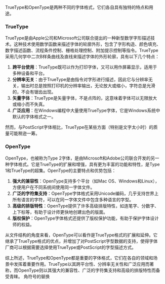 TrueType和OpenType是两种不同的字体格式，它们各自具有独特的特点和用途。

### TrueType

TrueType是由Apple公司和Microsoft公司联合提出的一种新型数学字形描述技术。这种技术使用数学函数来描述字体的轮廓外形，包含了字形构造、颜色填充、数字描述函数、流程条件控制、栅格处理控制、附加提示控制等指令。TrueType采用几何学中二次B样条曲线及直线来描述字体的外形轮廓，具有以下几个特点：

1. **跨平台使用**：TrueType既可以作为打印字体，又可以用作屏幕显示，适用于多种设备和平台。
2. **分辨率无关**：由于TrueType是由指令对字形进行描述，因此它与分辨率无关，输出时总是按照打印机的分辨率输出，无论放大或缩小，字符总是光滑的，不会有锯齿出现。
3. **矢量字体**：TrueType是矢量字体，不是点阵的，这意味着字体可以无限放大或缩小而不失真。
4. **广泛应用**：在Windows编程中大量使用TrueType字体，它是Windows系统中默认的字体格式之一。

然而，与PostScript字体相比，TrueType在某些方面（特别是文字太小时）的质量可能稍逊一筹。

### OpenType

OpenType，也被称为Type 2字体，是由Microsoft和Adobe公司联合开发的另一种字体格式。它是TrueType的扩展和增强，具有更为丰富的功能和特性，是Type 1和TrueType的超集。OpenType的主要特点和优势包括：

1. **强大的兼容性**：OpenType支持多个平台（如Mac OS、Windows和Linux），方便用户在不同系统间使用同一字体文件。
2. **广泛的字符集支持**：OpenType字体格式采用Unicode编码，几乎支持世界上所有语言的字符，可以在同一字体文件中包含多种语言的字型。
3. **高级的排版特性**：OpenType提供了许多高级排版特性，如连笔字、分数字、上下标等，有助于设计师更快地创建出色的版面。
4. **版权保护**：OpenType字体格式还提供了版权保护功能，有助于保护字体设计师的权益。

从文件结构的角度来看，OpenType可以看作是TrueType格式的扩展和延伸。它继承了TrueType格式的优点，并增加了对PostScript字型数据的支持，使得字体厂商可以根据需要选择使用TrueType或PostScript的字型描述方式。

综上所述，TrueType和OpenType都是重要的字体格式，它们在各自的领域和场景中发挥着重要作用。TrueType以其跨平台性、分辨率无关性和广泛应用而著称，而OpenType则以其强大的兼容性、广泛的字符集支持和高级的排版特性而备受青睐。
角符号的替换
